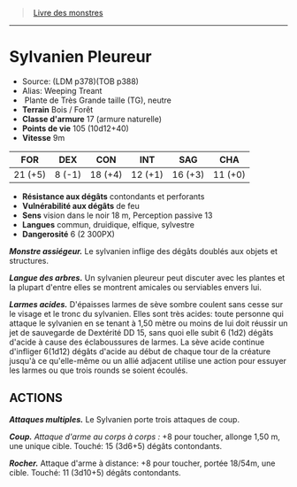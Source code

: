 ﻿> [Livre des monstres](tome_of_beasts.md)

---

# Sylvanien Pleureur

- Source: (LDM p378)(TOB p388)
- Alias: Weeping Treant
-  Plante de Très Grande taille (TG), neutre
- **Terrain** Bois / Forêt
- **Classe d'armure** 17 (armure naturelle)
- **Points de vie** 105 (10d12+40)
- **Vitesse** 9m

|FOR|DEX|CON|INT|SAG|CHA|
|---|---|---|---|---|---|
|21 (+5)|8 (-1)|18 (+4)|12 (+1)|16 (+3)|11 (+0)|

- **Résistance aux dégâts** contondants et perforants
- **Vulnérabilité aux dégâts** de feu
- **Sens** vision dans le noir 18 m, Perception passive 13
- **Langues** commun, druidique, elfique, sylvestre
- **Dangerosité** 6 (2 300PX)

**_Monstre assiégeur._** Le sylvanien inflige des dégâts doublés aux objets et structures.

**_Langue des arbres._** Un sylvanien pleureur peut discuter avec les plantes et la plupart d'entre elles se montrent amicales ou serviables envers lui.

**_Larmes acides._** D'épaisses larmes de sève sombre coulent sans cesse sur le visage et le tronc du sylvanien. Elles sont très acides: toute personne qui attaque le sylvanien en se tenant à 1,50 mètre ou moins de lui doit réussir un jet de sauvegarde de Dextérité DD 15, sans quoi elle subit 6 (1d2) dégâts d'acide à cause des éclaboussures de larmes. La sève acide continue d'infliger 6(1d12) dégâts d'acide au début de chaque tour de la créature jusqu'à ce qu'elle-même ou un allié adjacent utilise une action pour essuyer les larmes ou que trois rounds se soient écoulés.

## ACTIONS

**_Attaques multiples._** Le Sylvanien porte trois attaques de coup.

**_Coup._** _Attaque d'arme au corps à corps :_ +8 pour toucher, allonge 1,50 m, une unique cible. Touché: 15 (3d6+5) dégâts contondants.

**_Rocher._** Attaque d'arme à distance: +8 pour toucher, portée 18/54m, une cible. Touché: 11 (3d10+5) dégâts contondants.

